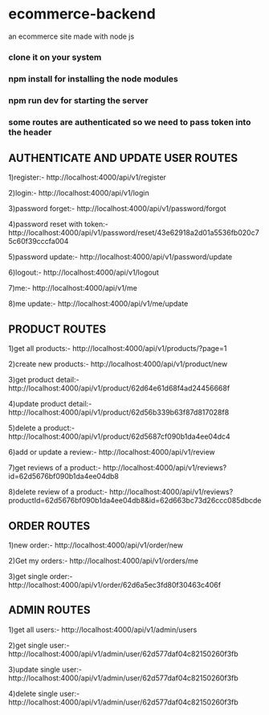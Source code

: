 # ecommerce-backend
an ecommerce site made with node js
### clone it on your system 
### npm install for installing the node modules
### npm run dev for starting the server
### some routes are authenticated so we need to pass token into the header


## AUTHENTICATE AND UPDATE USER ROUTES

1)register:- http://localhost:4000/api/v1/register

2)login:- http://localhost:4000/api/v1/login

3)password forget:- http://localhost:4000/api/v1/password/forgot

4)password reset with token:- http://localhost:4000/api/v1/password/reset/43e62918a2d01a5536fb020c75c60f39cccfa004

5)password update:- http://localhost:4000/api/v1/password/update

6)logout:- http://localhost:4000/api/v1/logout

7)me:- http://localhost:4000/api/v1/me

8)me update:- http://localhost:4000/api/v1/me/update


## PRODUCT ROUTES
1)get all products:- http://localhost:4000/api/v1/products/?page=1

2)create new products:- http://localhost:4000/api/v1/product/new

3)get product detail:- http://localhost:4000/api/v1/product/62d64e61d68f4ad24456668f

4)update product detail:- http://localhost:4000/api/v1/product/62d56b339b63f87d817028f8

5)delete a product:- http://localhost:4000/api/v1/product/62d5687cf090b1da4ee04dc4

6)add or update a review:- http://localhost:4000/api/v1/review

7)get reviews of a product:- http://localhost:4000/api/v1/reviews?id=62d5676bf090b1da4ee04db8

8)delete review of a product:- http://localhost:4000/api/v1/reviews?productId=62d5676bf090b1da4ee04db8&id=62d663bc73d26ccc085dbcde


## ORDER ROUTES
1)new order:- http://localhost:4000/api/v1/order/new

2)Get my orders:- http://localhost:4000/api/v1/orders/me

3)get single order:- http://localhost:4000/api/v1/order/62d6a5ec3fd80f30463c406f


## ADMIN ROUTES
1)get all users:- http://localhost:4000/api/v1/admin/users

2)get single user:- http://localhost:4000/api/v1/admin/user/62d577daf04c82150260f3fb

3)update single user:- http://localhost:4000/api/v1/admin/user/62d577daf04c82150260f3fb

4)delete single user:- http://localhost:4000/api/v1/admin/user/62d577daf04c82150260f3fb
